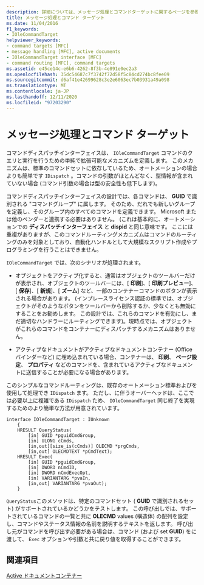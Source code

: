 ```yaml
---
description: 詳細については、メッセージ処理とコマンドターゲットに関するページを参照してください。
title: メッセージ処理とコマンド ターゲット
ms.date: 11/04/2016
f1_keywords:
- IOleCommandTarget
helpviewer_keywords:
- command targets [MFC]
- message handling [MFC], active documents
- IOleCommandTarget interface [MFC]
- command routing [MFC], command targets
ms.assetid: e45ce14c-e6b6-4262-8f3b-4e891e0ec2a3
ms.openlocfilehash: 35dc54687c7f3742f72d58f5c84cd274bc8fee09
ms.sourcegitcommit: d6af41e42699628c3e2e6063ec7b03931a49a098
ms.translationtype: MT
ms.contentlocale: ja-JP
ms.lasthandoff: 12/11/2020
ms.locfileid: "97203290"
---
```

# <a name="message-handling-and-command-targets"></a>メッセージ処理とコマンド ターゲット

コマンドディスパッチインターフェイスは、 `IOleCommandTarget` コマンドのクエリと実行を行うための単純で拡張可能なメカニズムを定義します。 このメカニズムは、標準のコマンドセットに依存しているため、オートメーションの場合よりも簡単です `IDispatch` 。コマンドの引数がほとんどなく、型情報が含まれていない場合 (コマンド引数の場合は型の安全性も低下します)。

コマンドディスパッチインターフェイスの設計では、各コマンドは、 **GUID** で識別される "コマンドグループ" に属します。 そのため、だれでも新しいグループを定義し、そのグループ内のすべてのコマンドを定義できます。 Microsoft または他のベンダーと連携する必要はありません。 (これは基本的に、オートメーションでの **ディスパッチインターフェイス** と **dispid** と同じ意味です。 ここには重複がありますが、このコマンドルーティングメカニズムはコマンドのルーティングのみを対象としており、自動化ハンドルとして大規模なスクリプト作成やプログラミングを行うことはできません。

`IOleCommandTarget` では、次のシナリオが処理されます。

- オブジェクトをアクティブ化すると、通常はオブジェクトのツールバーだけが表示され、オブジェクトのツールバーには、[ **印刷**]、[ **印刷プレビュー**]、[ **保存**]、[ **新規**]、[ **ズーム**] など、一部のコンテナーコマンドのボタンが表示される場合があります。 (インプレースライセンス認証の標準では、オブジェクトがそのようなボタンをツールバーから削除するか、少なくとも無効にすることをお勧めします。 この設計では、これらのコマンドを有効にし、まだ適切なハンドラーにルーティングできます)。現時点では、オブジェクトがこれらのコマンドをコンテナーにディスパッチするメカニズムはありません。

- アクティブなドキュメントがアクティブなドキュメントコンテナー (Office バインダーなど) に埋め込まれている場合、コンテナーは、 **印刷**、 **ページ設定**、 **プロパティ** などのコマンドを、含まれているアクティブなドキュメントに送信することが必要になる場合があります。

このシンプルなコマンドルーティングは、既存のオートメーション標準およびを使用して処理でき `IDispatch` ます。 ただし、に伴うオーバーヘッドは、ここでは必要以上に複雑である `IDispatch` ため、 `IOleCommandTarget` 同じ終了を実現するためのより簡単な方法が用意されています。

```
interface IOleCommandTarget : IUnknown
    {
    HRESULT QueryStatus(
        [in] GUID *pguidCmdGroup,
        [in] ULONG cCmds,
        [in,out][size_is(cCmds)] OLECMD *prgCmds,
        [in,out] OLECMDTEXT *pCmdText);
    HRESULT Exec(
        [in] GUID *pguidCmdGroup,
        [in] DWORD nCmdID,
        [in] DWORD nCmdExecOpt,
        [in] VARIANTARG *pvaIn,
        [in,out] VARIANTARG *pvaOut);
    }
```

`QueryStatus`このメソッドは、特定のコマンドセット ( **GUID** で識別されるセット) がサポートされているかどうかをテストします。 この呼び出しでは、サポートされているコマンドの一覧と共に **OLECMD** values (構造体) の配列を設定し、コマンドやステータス情報の名前を説明するテキストを返します。 呼び出し元がコマンドを呼び出す必要がある場合は、コマンド (および set **GUID**) をに渡して、 `Exec` オプションや引数と共に戻り値を取得することができます。

## <a name="see-also"></a>関連項目

[Active ドキュメントコンテナー](active-document-containers.md)
